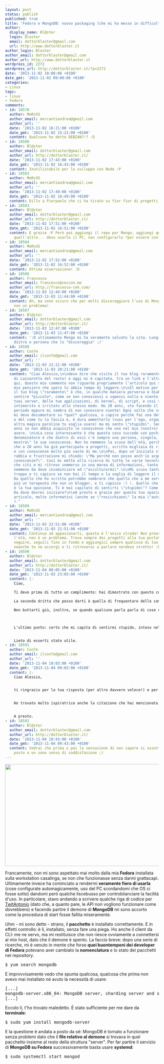 ```yaml
---
layout: post
status: publish
published: true
title: 'Fedora e MongoDB: nuovo packaging (che mi ha messo in difficoltà)'
author:
  display_name: Bl@ster
  login: Blaster
  email: dottorblaster@gmail.com
  url: http://www.dottorblaster.it
author_login: Blaster
author_email: dottorblaster@gmail.com
author_url: http://www.dottorblaster.it
wordpress_id: 2272
wordpress_url: http://dottorblaster.it/?p=2272
date: '2013-11-02 10:00:06 +0100'
date_gmt: '2013-11-02 09:00:06 +0100'
categories:
- Linux
tags:
- linux
- Fedora
comments:
- id: 18578
  author: MeRcUS
  author_email: mercantiandrea@gmail.com
  author_url: ''
  date: '2013-11-02 16:21:00 +0100'
  date_gmt: '2013-11-02 15:21:00 +0100'
  content: Qualcuno ha detto DEBIAN?!? :D
- id: 18580
  author: Bl@ster
  author_email: dottorblaster@gmail.com
  author_url: http://dottorblaster.it/
  date: '2013-11-02 17:43:00 +0100'
  date_gmt: '2013-11-02 16:43:00 +0100'
  content: Inutilizzabile per lo sviluppo con Node :P
- id: 18582
  author: MeRcUS
  author_email: mercantiandrea@gmail.com
  author_url: ''
  date: '2013-11-02 17:49:00 +0100'
  date_gmt: '2013-11-02 16:49:00 +0100'
  content: Dillo a Pierpaolo che ci ha tirato su fior fior di progetti in nodejs!!
- id: 18583
  author: Bl@ster
  author_email: dottorblaster@gmail.com
  author_url: http://dottorblaster.it/
  date: '2013-11-02 17:51:00 +0100'
  date_gmt: '2013-11-02 16:51:00 +0100'
  content: E grazie :P Però poi aggiungi il repo per Mongo, aggiungi quello, aggiungi
    quell'altro... devo usarlo il PC, non configurarlo *per essere configurato* :D
- id: 18584
  author: MeRcUS
  author_email: mercantiandrea@gmail.com
  author_url: ''
  date: '2013-11-02 17:52:00 +0100'
  date_gmt: '2013-11-02 16:52:00 +0100'
  content: Ottima osservazione! :D
- id: 18586
  author: Francesco
  author_email: francesco@ceccon.me
  author_url: http://francesco-cek.com/
  date: '2013-11-03 12:44:00 +0100'
  date_gmt: '2013-11-03 11:44:00 +0100'
  content: Ah, ma sono sicuro che per molti discoraggiare l'uso di Mongo sia una feature,
    non un problema!
- id: 18587
  author: Bl@ster
  author_email: dottorblaster@gmail.com
  author_url: http://dottorblaster.it/
  date: '2013-11-03 12:47:00 +0100'
  date_gmt: '2013-11-03 11:47:00 +0100'
  content: ':D ultimamente Mongo mi ha veramente salvato la vita. Lungi da me ogni
    distro o persona che lo "discoraggia" ;)'
- id: 18588
  author: Con7e
  author_email: ilcon7e@gmail.com
  author_url: ''
  date: '2013-11-03 21:21:00 +0100'
  date_gmt: '2013-11-03 20:21:00 +0100'
  content: "Ciao Alessio,\n\ndevo dire che visito il tuo blog raramente (come quello
    di Lazzarotto del resto) e oggi mi è capitato, tra un link e l'altro, di ritrovarmi
    qui. Questo mio commento non riguarda propriamente l'articolo qui sopra, ma un
    mio pensiero che spero tu abbia tempo di leggere.\n\nIl motivo per cui visito
    il tuo blog \"raramente\" è che, in qualche maniera perversa e diabolica, mi fa
    sentire *piccolo*, come se non conoscessi o sapessi nulla e niente. Leggo dei
    tuoi server, delle tue applicazioni, di kernel, di script, e così via e mi sento
    intimorito e irritato allo stesso modo. Ho 20 anni, sto facendo il CCNA in questo
    periodo eppure mi sembra di non conoscere niente! Ogni volta che scrivi qualcosa
    mi devo documentare su *quel* qualcosa, o capire perché fai una determinata cosa
    o del come tu la faccia e, è dura ammetterlo (vuoi per l'ego, orgoglio o qualche
    altra magica parolina tu voglia usare) ma mi sento \"stupido\". Sento che in questi
    anni io non abbia acquisito le conoscenze che uno nel mio (nostro) campo debba
    avere. \n\nLa cosa interessante è che questa cosa succede con pochi blog. Il comune
    denominatore è che dietro di essi c'è sempre una persona, singola, che mette \"in
    mostra\" le sue conoscenze. Non ho nemmeno la scusa dell'età, perché c'è gente
    che a 20 anni ha già partecipato a progetti, scritto migliaia di righe di codice
    e con conoscenze molto più vaste di me.\n\nPoi, dopo un'iniziale sfumatura di
    rabbia e frustrazione mi chiedo: \"Ma perché non posso anch'io acquisire queste
    conoscenze?\". Così mi metto alla ricerca di tutte le varie tecnologie/software/framework
    che citi e mi ritrovo sommerso in una marea di informazioni, tanto da non saper
    nemmeno da dove incominciare ad \"acculturarmi\".\n\nMi scuso tanto se ho scritto
    troppo e ti capisco se non hai il tempo o la voglia di leggere il mio commento.
    Da quello che ho scritto potrebbe sembrare che quello che a me servirebbe sarebbe
    più un terapeuta che non un blogger, e ti capisco :) !. Quello che però vorrei
    è la tua opinione. Ti è mai capitato di sentirti \"stupido\"? Come hai rimediato?
    Da dove dovrei iniziare?\n\nA presto e grazie per questo tuo spazio e per i tuoi
    articolo, molto informativi (anche se \"rosicchiano\" la mia \"autostima\" :-)
    )."
- id: 18589
  author: MeRcUS
  author_email: mercantiandrea@gmail.com
  author_url: ''
  date: '2013-11-03 22:51:00 +0100'
  date_gmt: '2013-11-03 21:51:00 +0100'
  content: Continua ad appasionarti, questa è l'unica strada! Non preoccuparti per
    l'età, non è un problema. Trova sempre dei progetti alla tua portata da poter
    seguire, seguili fino in fondo e aggiungici sempre qualcosa di tuo. Vedrai che
    neanche te ne accorgi e ti ritroverai a parlare nerdese stretto! :D
- id: 18590
  author: Bl@ster
  author_email: dottorblaster@gmail.com
  author_url: http://dottorblaster.it/
  date: '2013-11-04 00:05:00 +0100'
  date_gmt: '2013-11-03 23:05:00 +0100'
  content: |-
    Ciao,

    Ti devo prima di tutto un complimento: hai dimostrato con questo commento un'onestà intellettuale che infatti è veramente rara da trovare, specie nei nostri coetanei. Ora, veniamo al punto, o per meglio dire, ai punti: la prima cosa, è cercare, come è giusto che tu faccia. Al di là di quello che succede quando ci si "sente stupidi", il sentimento da tenere presente come ha detto anche il buon Mercus precedendomi è quello di rimanere ancorati ad un argomento con la propria passione, il che significa che dovrebbe bastarti andare su Google e cominciare a navigare di link in link. Io spesso faccio così, e non ho mai avuto di che pentirmene :)

    La seconda dritta che posso darti è quella di frequentare delle community: ogni volta che ho avuto un dubbio o semplicemente ho voluto rafforzare delle conoscenze che possedevo (anche pregresse), mi sono unito a dei gruppi nei quali, leggendo e ascoltando le riflessioni che venivano fatte, ho potuto formare una mia idea d'insieme. Se sei qui a commentarmi oggi, significa che almeno per l'1% questa tendenza si è invertita, e qualcuno legge quello che scrivo, il che significa che in linea di massima questo è un atteggiamento che funziona. :D

    Non buttarti giù, inoltre, se quando qualcuno parla parla di cose che non sai: la cosa meravigliosa dello stare davanti a un PC è che i tempi di risposta possono essere cortissimi oppure molto dilatati nel tempo. Hai quanto tempo vuoi per farti un'idea di qualcosa, a meno che tu non sia in un colloquio di lavoro su Skype; quando le cose ti interessano, non esitare a documentarti. Il resto viene da sé. La cosa veramente importante è non sminuirsi, anzi. Ti riporto una citazione che ho letto proprio oggi sul curriculum di Julian (http://julianxhokaxhiu.com/), un mio amico e "collega" (nel senso che sviluppiamo spesso punzecchiandoci in chat e - aehm - probabilmente è una delle persone a cui devo parecchio di quello che ho appreso negli ultimi tempi): The knowledge of yourself will preserve you from vanity [Miguel De Cervantes]. Che significa? Significa che in quanto umani, se saggi, siamo portati a credere di valere un po' meno di quello che siamo.



    L'ultimo punto: certo che mi capita di sentirmi stupido, inteso nell'accezione del tuo commento. E, grazie a Dio (qualsiasi cosa esso sia), mi capita ultimamente sempre più spesso, questo perché ho la fortuna di lavorare con persone che mi permettono un approccio interdisciplinare alla realtà, alle cose, in modo da non farmi mai fossilizzare il cervello su un determinato punto di vista o aspetto. Sentirsi presi dall'obbligo interiore di conoscere è forse quello che più ci classifica come animali intelligenti, e spero che questo impeto non abbandoni mai me, né te :)


    Lieto di esserti stato utile.
- id: 18591
  author: Con7e
  author_email: ilcon7e@gmail.com
  author_url: ''
  date: '2013-11-04 10:03:00 +0100'
  date_gmt: '2013-11-04 09:03:00 +0100'
  content: |-
    Ciao Alessio,


    ti ringrazio per la tua risposta (per altro davvero veloce!) e per il tuo tempo. Seguirò i tuoi consigli, cercando di trasformare la frustrazione del non sapere in voglia di conoscere.


    Ho trovato molto ispiratrice anche la citazione che hai menzionato, la metterò nel cassetto con tutte le altre che colleziono :).


    A presto.
- id: 18592
  author: Bl@ster
  author_email: dottorblaster@gmail.com
  author_url: http://dottorblaster.it/
  date: '2013-11-04 10:43:00 +0100'
  date_gmt: '2013-11-04 09:43:00 +0100'
  content: Vedrai che prima o poi la sensazione di non sapere si assottiglierà facendo
    posto a un sano senso di soddisfazione ;)
---
```

<p><img class="alignnone" alt="" src="http://i44.tinypic.com/8vu8.png" width="696" height="333" /></p>
<p>Francamente, non mi sono aspettato mai molto dalla mia <strong>Fedora</strong> installata sulla workstation casalinga, se non che funzionasse senza darmi grattacapi. Ultimamente invece ha cominciato a rendermi <strong>veramente fiero di usarla</strong> (cose configurate automagicamente, uso del PC scordandomi che OS ci fosse sotto) dandomi però qualche liscebusso per controbilanciare la facilità d'uso. In particolare, stavo andando a scrivere qualche riga di codice per <a href="http://twitantonio.it/">TwitAntonio</a> (dato che, a quanto pare, le API non vogliono funzionare come dovrebbero) e facendo partire il demone di <strong>MongoDB</strong> mi sono accorto come la procedura di start fosse fallita miseramente.</p>
<p>Uhm - mi sono detto - strano, il <strong>pacchetto</strong> è installato correttamente. E in effetti controllo: è lì, installato, senza fare una piega. Ho anche il client da CLI: me ne servo, ma mi restituisce che non riesce ovviamente a connettersi al mio host, dato che il demone è spento. La faccio breve: dopo una serie di ricerche, mi è venuto in mente che forse <strong>quei buontemponi dei developer di Fedora</strong> potevano aver cambiato la <strong>nomenclatura</strong> e lo stato dei pacchetti nei repository.</p>
<pre>$ yum search mongodb</pre>
<p>E improvvisamente vedo che spunta qualcosa, qualcosa che prima non avevo mai installato né avuto la necessità di usare:</p>
<pre>[...]
mongodb-server.x86_64: MongoDB server, sharding server and support scripts
[...]</pre>
<p>Eccolo lì, t'ho trovato maledetto. È stato sufficiente per me dare da <strong>terminale</strong>:</p>
<pre>$ sudo yum install mongodb-server</pre>
<p>E la questione è andata a posto da sé: MongoDB è tornato a funzionare senza problemi dato che il <strong>file relativo al demone</strong> si trovava in quel pacchetto insieme al resto della struttura "server". Per far partire il servizio di <strong>MongoDB su Fedora</strong> successivamente basta usare <strong>systemd</strong>:</p>
<pre>$ sudo systemctl start mongod</pre>
